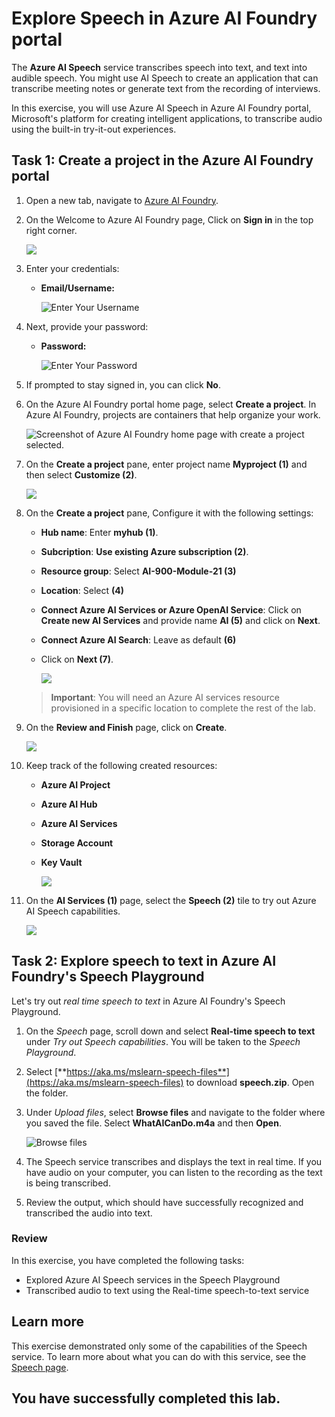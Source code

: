 # Explore Speech in Azure AI Foundry portal

The **Azure AI Speech** service transcribes speech into text, and text into audible speech. You might use AI Speech to create an application that can transcribe meeting notes or generate text from the recording of interviews.

In this exercise, you will use Azure AI Speech in Azure AI Foundry portal, Microsoft's platform for creating intelligent applications, to transcribe audio using the built-in try-it-out experiences. 

## Task 1: Create a project in the Azure AI Foundry portal

1. Open a new tab, navigate to [Azure AI Foundry](https://ai.azure.com?azure-portal=true).

1. On the Welcome to Azure AI Foundry page, Click on **Sign in** in the top right corner.

   ![](./media/17-18.png)

1. Enter your credentials:
 
   - **Email/Username:** <inject key="AzureAdUserEmail"></inject>
 
       ![Enter Your Username](./media/19-4.png)
 
1. Next, provide your password:
 
   - **Password:** <inject key="AzureAdUserPassword"></inject>
 
     ![Enter Your Password](./media/19-5.png)
 
1. If prompted to stay signed in, you can click **No**.

1. On the Azure AI Foundry portal home page, select **Create a project**. In Azure AI Foundry, projects are containers that help organize your work.  

    ![Screenshot of Azure AI Foundry home page with create a project selected.](./media/azure-ai-foundry-create-project.png)

1. On the **Create a project** pane, enter project name **Myproject<inject key="DeploymentID" enableCopy="false" /> (1)** and then select **Customize (2)**.

    ![](./media/17-3.png)

1. On the **Create a project** pane, Configure it with the following settings:

    - **Hub name**: Enter **myhub<inject key="DeploymentID" enableCopy="false" /> (1)**.
    - **Subcription**: **Use existing Azure subscription (2)**.
    - **Resource group**: Select **AI-900-Module-21 (3)**
    - **Location**: Select **<inject key="location" enableCopy="false"/> (4)**
    - **Connect Azure AI Services or Azure OpenAI Service**:
    Click on **Create new AI Services** and provide name **AI<inject key="DeploymentID" enableCopy="false" /> (5)** and click on **Next**.
    - **Connect Azure AI Search**: Leave as default **(6)**
    - Click on **Next (7)**.

        ![](./media/pro1.png)

    > **Important**: You will need an Azure AI services resource provisioned in a specific location to complete the rest of the lab.

1. On the **Review and Finish** page, click on **Create**.

    ![](./media/pro2.png)

1. Keep track of the following created resources: 
    
    - **Azure AI Project**
    - **Azure AI Hub**  
    - **Azure AI Services**    
    - **Storage Account**  
    - **Key Vault**

      ![](./media/17-4.png)

1. On the **AI Services (1)** page, select the **Speech (2)** tile to try out Azure AI Speech capabilities.

   ![](./media/up1.png)

## Task 2: Explore speech to text in Azure AI Foundry's Speech Playground

Let's try out *real time speech to text* in Azure AI Foundry's Speech Playground. 

1. On the *Speech* page, scroll down and select **Real-time speech to text** under *Try out Speech capabilities*. You will be taken to the *Speech Playground*. 

1. Select [**https://aka.ms/mslearn-speech-files**](https://aka.ms/mslearn-speech-files) to download **speech.zip**. Open the folder. 

1. Under *Upload files*, select **Browse files** and navigate to the folder where you saved the file. Select **WhatAICanDo.m4a** and then **Open**.

    ![Browse files](media/up2.png)

1. The Speech service transcribes and displays the text in real time. If you have audio on your computer, you can listen to the recording as the text is being transcribed.

1. Review the output, which should have successfully recognized and transcribed the audio into text.

### Review

In this exercise, you have completed the following tasks:

- Explored Azure AI Speech services in the Speech Playground
- Transcribed audio to text using the Real-time speech-to-text service

## Learn more

This exercise demonstrated only some of the capabilities of the Speech service. To learn more about what you can do with this service, see the [Speech page](https://azure.microsoft.com/services/cognitive-services/speech-services).

## You have successfully completed this lab.
